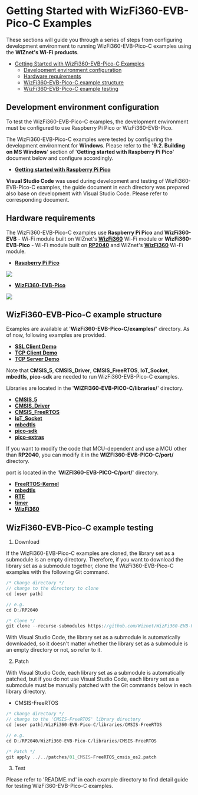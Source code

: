 # Getting Started with WizFi360-EVB-Pico-C Examples

These sections will guide you through a series of steps from configuring development environment to running WizFi360-EVB-Pico-C examples using the **WIZnet's Wi-Fi products**.

- [Getting Started with WizFi360-EVB-Pico-C Examples](#getting-started-with-wizfi360-evb-pico-c-examples)
  - [Development environment configuration](#development-environment-configuration)
  - [Hardware requirements](#hardware-requirements)
  - [WizFi360-EVB-Pico-C example structure](#wizfi360-evb-pico-c-example-structure)
  - [WizFi360-EVB-Pico-C example testing](#wizfi360-evb-pico-c-example-testing)



<a name="development_environment_configuration"></a>
## Development environment configuration

To test the WizFi360-EVB-Pico-C examples, the development environment must be configured to use Raspberry Pi Pico or WizFi360-EVB-Pico.

The WizFi360-EVB-Pico-C examples were tested by configuring the development environment for **Windows**. Please refer to the '**9.2. Building on MS Windows**' section of '**Getting started with Raspberry Pi Pico**' document below and configure accordingly.

- [**Getting started with Raspberry Pi Pico**][link-getting_started_with_raspberry_pi_pico]

**Visual Studio Code** was used during development and testing of WizFi360-EVB-Pico-C examples, the guide document in each directory was prepared also base on development with Visual Studio Code. Please refer to corresponding document.



<a name="hardware_requirements"></a>
## Hardware requirements

The WizFi360-EVB-Pico-C examples use **Raspberry Pi Pico** and **WizFi360-EVB** - Wi-Fi module built on WIZnet's [**WizFi360**][link-wizfi360] Wi-Fi module or **WizFi360-EVB-Pico** - Wi-Fi module built on [**RP2040**][link-rp2040] and WIZnet's [**WizFi360**][link-wizfi360] Wi-Fi module.

- [**Raspberry Pi Pico**][link-raspberry_pi_pico]

![][link-raspberry_pi_pico_main]

- [**WizFi360-EVB-Pico**][link-wizfi360-evb-pico]

![][link-wizfi360-evb-pico_main]



<a name="wizfi360-evb-pico-c_example_structure"></a>
## WizFi360-EVB-Pico-C example structure

Examples are available at '**WizFi360-EVB-Pico-C/examples/**' directory. As of now, following examples are provided.

- [**SSL Client Demo**][link-ssl_client_demo]
- [**TCP Client Demo**][link-tcp_client_demo]
- [**TCP Server Demo**][link-tcp_server_demo]

Note that **CMSIS_5**, **CMSIS_Driver**, **CMSIS_FreeRTOS**, **IoT_Socket**, **mbedtls**, **pico-sdk** are needed to run WizFi360-EVB-Pico-C examples.

Libraries are located in the '**WIZFI360-EVB-PICO-C/libraries/**' directory.

- [**CMSIS_5**][link-cmsis_5]
- [**CMSIS_Driver**][link-cmsis_driver]
- [**CMSIS_FreeRTOS**][link-cmsis_freertos]
- [**IoT_Socket**][link-iot_socket]
- [**mbedtls**][link-mbedtls]
- [**pico-sdk**][link-pico_sdk]
- [**pico-extras**][link-pico_extras]

If you want to modify the code that MCU-dependent and use a MCU other than **RP2040**, you can modify it in the **WIZFI360-EVB-PICO-C/port/** directory.

port is located in the '**WIZFI360-EVB-PICO-C/port/**' directory.

- [**FreeRTOS-Kernel**][link-port_freertos_kernel]
- [**mbedtls**][link-port_mbedtls]
- [**RTE**][link-port_rte]
- [**timer**][link-port_timer]
- [**WizFi360**][link-port_wizfi360]



<a name="wizfi360-evb-pico-c_example_testing"></a>
## WizFi360-EVB-Pico-C example testing

1. Download

If the WizFi360-EVB-Pico-C examples are cloned, the library set as a submodule is an empty directory. Therefore, if you want to download the library set as a submodule together, clone the WizFi360-EVB-Pico-C examples with the following Git command.

```cpp
/* Change directory */
// change to the directory to clone
cd [user path]

// e.g.
cd D:/RP2040

/* Clone */
git clone --recurse-submodules https://github.com/Wiznet/WizFi360-EVB-Pico-C.git
```

With Visual Studio Code, the library set as a submodule is automatically downloaded, so it doesn't matter whether the library set as a submodule is an empty directory or not, so refer to it.

2. Patch

With Visual Studio Code, each library set as a submodule is automatically patched, but if you do not use Visual Studio Code, each library set as a submodule must be manually patched with the Git commands below in each library directory.

- CMSIS-FreeRTOS

```cpp
/* Change directory */
// change to the 'CMSIS-FreeRTOS' library directory
cd [user path]/WizFi360-EVB-Pico-C/libraries/CMSIS-FreeRTOS

// e.g.
cd D:/RP2040/WizFi360-EVB-Pico-C/libraries/CMSIS-FreeRTOS

/* Patch */
git apply ../../patches/01_CMSIS-FreeRTOS_cmsis_os2.patch
```

3. Test

Please refer to 'README.md' in each example directory to find detail guide for testing WizFi360-EVB-Pico-C examples.

<!--
Link
-->

[link-getting_started_with_raspberry_pi_pico]: https://datasheets.raspberrypi.org/pico/getting-started-with-pico.pdf

[link-wizfi360]: https://docs.wiznet.io/Product/Wi-Fi-Module/WizFi360/wizfi360

[link-rp2040]: https://www.raspberrypi.org/products/rp2040/
[link-raspberry_pi_pico]: https://www.raspberrypi.org/products/raspberry-pi-pico/
[link-raspberry_pi_pico_main]: https://github.com/Wiznet/WizFi360-EVB-Pico-C/blob/main/static/images/getting_started/raspberry_pi_pico_main.png

[link-wizfi360-evb-pico]: https://docs.wiznet.io/Product/Open-Source-Hardware/wizfi360-evb-pico
[link-wizfi360-evb-pico_main]: https://github.com/Wiznet/WizFi360-EVB-Pico-C/blob/main/static/images/getting_started/wizfi360-evb-pico_main.png

[link-ssl_client_demo]: https://github.com/Wiznet/WizFi360-EVB-Pico-C/tree/main/examples/SSL_Client_Demo
[link-tcp_client_demo]: https://github.com/Wiznet/WizFi360-EVB-Pico-C/tree/main/examples/TCP_Client_Demo
[link-tcp_server_demo]: https://github.com/Wiznet/WizFi360-EVB-Pico-C/tree/main/examples/TCP_Server_Demo

[link-cmsis_5]: https://github.com/ARM-software/CMSIS-Driver
[link-cmsis_driver]: https://github.com/ARM-software/CMSIS-Driver
[link-cmsis_freertos]: https://github.com/ARM-software/CMSIS-FreeRTOS
[link-iot_socket]: https://github.com/MDK-Packs/IoT_Socket
[link-mbedtls]: https://github.com/ARMmbed/mbedtls
[link-pico_sdk]: https://github.com/raspberrypi/pico-sdk
[link-pico_extras]: https://github.com/raspberrypi/pico-extras

[link-port_freertos_kernel]: https://github.com/Wiznet/WizFi360-EVB-Pico-C/tree/main/port/FreeRTOS-Kernel/inc
[link-port_mbedtls]: https://github.com/Wiznet/WizFi360-EVB-Pico-C/tree/main/port/mbedtls/inc
[link-port_rte]: https://github.com/Wiznet/WizFi360-EVB-Pico-C/tree/main/port/RTE/inc
[link-port_timer]: https://github.com/Wiznet/WizFi360-EVB-Pico-C/tree/main/port/timer
[link-port_wizfi360]: https://github.com/Wiznet/WizFi360-EVB-Pico-C/tree/main/port/WizFi360
